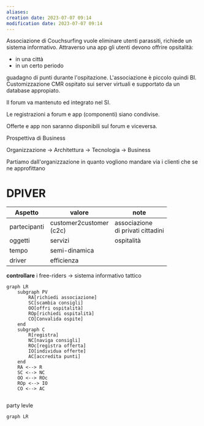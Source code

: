 ```yaml
---
aliases: 
creation date: 2023-07-07 09:14
modification date: 2023-07-07 09:14
---
```



Associazione di Couchsurfing vuole eliminare utenti parassiti, richiede un sistema informativo.
Attraverso una app gli utenti devono offrire opsitalità:
- in una città
- in un certo periodo

guadagno di punti durante l'ospitazione.
L'associazione è piccolo quindi BI.
Customizzazione CMR ospitato sui server virtuali e supportato da un database appropiato.

Il forum va mantenuto ed integrato nel SI.

Le registrazioni a forum e app (componenti) siano condivise.

Offerte e app non saranno disponibili sul forum e viceversa.

Prospettiva di Business

Organizzazione -> Architettura -> Tecnologia ->  Business

Partiamo dall'organizzazione in quanto vogliono mandare via i clienti che se ne approfittano

# DPIVER
 | Aspetto      | valore                       | note                                   |
 | ------------ | ---------------------------- | -------------------------------------- |
 | partecipanti | customer2customer <br> (c2c) | associazione <br> di privati cittadini |
 | oggetti      | servizi                      | ospitalità                             |
 | tempo        | semi-dinamica                |                                        |
 | driver       | efficienza                   |                                        |

**controllare** i free-riders -> sistema informativo tattico

```mermaid
graph LR
	subgraph PV
		RA[richiedi associazione]
		SC[scambia consigli]
		OO[offri ospitalità]
		ROp[richiedi ospitalità]
		CO[Convalida ospite]
	end
	subgraph C
		R[registra]
		NC[naviga consigli]
		ROc[registra offerta]
		IO[individua offerte]
		AC[accredita punti]
	end
	RA <--> R
	SC <--> NC
	OO <--> ROc
	ROp <--> IO
	CO <--> AC
	
```

party levle

```mermaid
graph LR
	
```